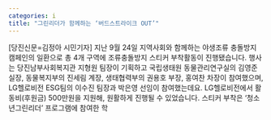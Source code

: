 ```yaml
---
categories: i
title: "그린리더가 함께하는 ‘버드스트라이크 OUT’"
---
```

[당진신문=김정아 시민기자] 지난 9월 24일 지역사회와 함께하는 야생조류 충돌방지 캠페인의 일환으로 총 4개 구역에 조류충돌방지 스티커 부착활동이 진행됐습니다. 행사는 당진남부사회복지관 지형원 팀장이 기획하고 국립생태원 동물관리연구실의 김영준 실장, 동물복지부의 진세림 계장, 생태협력부의 권용호 부장, 홍여찬 차장이 참여했으며, LG헬로비전 ESG팀의 이수진 팀장과 박은영 선임이 참여했는데요. LG헬로비전에서 활동비(후원금) 500만원을 지원해, 원활하게 진행될 수 있었습니다. 스티커 부착은 ‘청소년그린리더’ 프로그램에 참여한 학